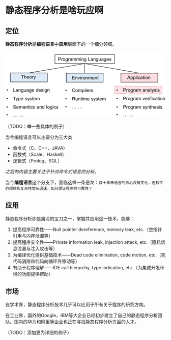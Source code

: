 # 静态程序分析是啥玩应啊

## 定位

**静态程序分析**是**编程语言**中**应用**层面下的一个细分领域。

![](../.gitbook/assets/PL.png)

（TODO：举一些具体的例子）

当今编程语言可以主要分为三大类

* 命令式（C、C++、JAVA）
* 函数式（Scale、Haskell）
* 逻辑式（Prolog、SQL）

_之后的内容主要关注于针对命令式语言的分析。_

当今**编程语言**这个分支下，面临这样一条恶龙：`数十年来语言的核心没有变化，但软件的规模和复杂性增长迅速，如何保证程序的可靠性？`

## 应用

静态程序分析即是屠龙的宝刀之一，掌握并应用这一技术，能够：

1. 提高程序可靠性——Null pointer dereference, memory leak, etc.（空指针引用与内存泄漏等） 
2. 提高程序安全性——Private information leak, injection attack, etc.（隐私信息泄漏与注入攻击等）
3. 为编译优化提供基础技术——Dead code elimination, code motion, etc.（死代码消除和代码向循环外移动等）
4. 有助于程序理解——IDE call hierarchy, type indication, etc.（为集成开发环境的功能提供帮助）

## 市场

在学术界，静态程序分析技术几乎可以应用于所有关于程序的研究方向。

在工业界，国外的Google，IBM等大企业已经初步建立了自己的静态程序分析团队。国内的华为和阿里等企业也正在寻找静态程序分析方面的人才。

（TODO：添加更为详细的例子）

